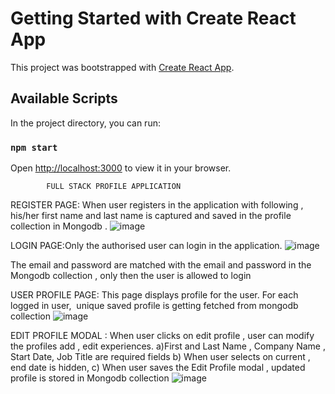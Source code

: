 # Getting Started with Create React App

This project was bootstrapped with [Create React App](https://github.com/facebook/create-react-app).

## Available Scripts

In the project directory, you can run:

### `npm start`


Open [http://localhost:3000](http://localhost:3000) to view it in your browser.

			FULL STACK PROFILE APPLICATION

REGISTER PAGE:
When user registers in the application  with following , his/her first name  and last name is captured and saved in the profile collection in Mongodb .
![image](https://user-images.githubusercontent.com/85092790/189881172-94456263-0e23-43b5-9d1f-3e36118dd330.png)

LOGIN PAGE:Only the authorised user can login in the application.
![image](https://user-images.githubusercontent.com/85092790/189881205-5fdaac09-5074-4e0d-8efc-fd9e67025924.png)


The email and password are matched with the email and password in the Mongodb collection , only then the user is allowed to login

USER PROFILE PAGE: This page displays profile for the user. For each logged in user,  unique saved  profile is getting fetched from mongodb collection
![image](https://user-images.githubusercontent.com/85092790/189881235-fd205f41-5713-412e-8fba-66bb919ecc4d.png)

EDIT PROFILE MODAL : When user clicks on edit profile , user can modify the profiles add , edit experiences.
a)First and Last Name , Company Name , Start Date, Job Title are required fields
b) When user selects on current , end date is hidden, 
c) When user saves the Edit Profile modal , updated profile is stored in Mongodb collection
![image](https://user-images.githubusercontent.com/85092790/189881260-25a2250e-f66a-462e-90b5-cff3c6c3a4e0.png)


